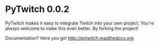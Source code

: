 PyTwitch 0.0.2
===

PyTwitch makes it easy to integrate Twitch into your own project.
You're always welcome to make this even better. By forking the project!

Documentation? Here you go! http://pytwitch.readthedocs.org
